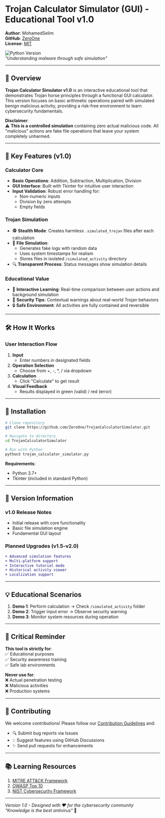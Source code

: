 # Trojan Calculator Simulator (GUI) - Educational Tool v1.0

**Author**: MohamedSelim  
**GitHub**: [ZeroOne](https://github.com/MohamedSelimMah)  
**License**: [MIT](LICENSE)  

![Python Version](https://img.shields.io/badge/Python-3.7%2B-blue)  
*"Understanding malware through safe simulation"*

---

## 📖 Overview

**Trojan Calculator Simulator v1.0** is an interactive educational tool that demonstrates Trojan horse principles through a functional GUI calculator. This version focuses on basic arithmetic operations paired with simulated benign malicious activity, providing a risk-free environment to learn cybersecurity fundamentals.

**Disclaimer**:  
⚠️ **This is a controlled simulation** containing zero actual malicious code. All "malicious" actions are fake file operations that leave your system completely unharmed.

---

## 🎯 Key Features (v1.0)

### Calculator Core
- **Basic Operations**: Addition, Subtraction, Multiplication, Division
- **GUI Interface**: Built with Tkinter for intuitive user interaction
- **Input Validation**: Robust error handling for:
  - Non-numeric inputs
  - Division by zero attempts
  - Empty fields

### Trojan Simulation
- 🕵️ **Stealth Mode**: Creates harmless `.simulated_trojan` files after each calculation
- 📁 **File Simulation**:
  - Generates fake logs with random data
  - Uses system timestamps for realism
  - Stores files in isolated `/simulated_activity` directory
- 🔍 **Transparent Process**: Status messages show simulation details

### Educational Value
- 🧠 **Interactive Learning**: Real-time comparison between user actions and background simulation
- 📝 **Security Tips**: Contextual warnings about real-world Trojan behaviors
- 🔒 **Safe Environment**: All activities are fully contained and reversible

---

## 🛠️ How It Works

### User Interaction Flow
1. **Input**  
   - Enter numbers in designated fields
2. **Operation Selection**  
   - Choose from +, -, *, / via dropdown
3. **Calculation**  
   - Click "Calculate" to get result
4. **Visual Feedback**  
   - Results displayed in green (valid) / red (error)

---

## 🚀 Installation

```bash
# Clone repository
git clone https://github.com/ZeroOne/TrojanCalculatorSimulator.git

# Navigate to directory
cd TrojanCalculatorSimulator

# Run with Python
python3 trojan_calculator_simulator.py
```

**Requirements**:  
- Python 3.7+
- Tkinter (included in standard Python)

---

## 📜 Version Information

### v1.0 Release Notes
- Initial release with core functionality
- Basic file simulation engine
- Fundamental GUI layout

### Planned Upgrades (v1.5-v2.0)
```diff
+ Advanced simulation features
+ Multi-platform support
+ Interactive tutorial mode
+ Historical activity viewer
+ Localization support
```

---

## 💡 Educational Scenarios

1. **Demo 1**: Perform calculation → Check `/simulated_activity` folder
2. **Demo 2**: Trigger input error → Observe security warning
3. **Demo 3**: Monitor system resources during operation

---

## 🛑 Critical Reminder

**This tool is strictly for**:  
✅ Educational purposes  
✅ Security awareness training  
✅ Safe lab environments  

**Never use for**:  
❌ Actual penetration testing  
❌ Malicious activities  
❌ Production systems  

---

## 🤝 Contributing

We welcome contributions! Please follow our [Contribution Guidelines](CONTRIBUTING.md) and:
- 🔍 Submit bug reports via Issues
- 💡 Suggest features using GitHub Discussions
- ✨ Send pull requests for enhancements

---

## 📚 Learning Resources

1. [MITRE ATT&CK Framework](https://attack.mitre.org/)
2. [OWASP Top 10](https://owasp.org/www-project-top-ten/)
3. [NIST Cybersecurity Framework](https://www.nist.gov/cyberframework)

---

*Version 1.0 - Designed with ❤️ for the cybersecurity community*  
*"Knowledge is the best antivirus"* 🔐
